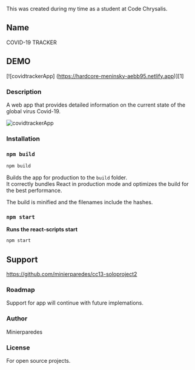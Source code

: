This was created during my time as a student at Code Chrysalis.

## Name
COVID-19 TRACKER

## DEMO
[![covidtrackerApp] (https://hardcore-meninsky-aebb95.netlify.app)][1]


### Description
A web app that provides detailed information on the current state of the global 
virus Covid-19.


![covidtrackerApp](https://user-images.githubusercontent.com/65219445/89969563-ad0e8500-dc91-11ea-8a54-b27f887fdc3f.gif)



### Installation

### `npm build`

```bash
npm build
```

Builds the app for production to the `build` folder.<br />
It correctly bundles React in production mode and optimizes the build for the best performance.

The build is minified and the filenames include the hashes.<br />


### `npm start`

**Runs the react-scripts start**

```bash
npm start
```


## Support

https://github.com/minierparedes/cc13-soloproject2

### Roadmap

Support for app will continue with future implemations.

### Author

Minierparedes

### License

For open source projects.

